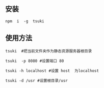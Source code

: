 ## 安装
```
npm  i  -g  tsuki
```
## 使用方法

```
tsuki  #把当前文件夹作为静态资源服务器根目录

tsuki  -p 8080 #设置端口 80 

tsuki -h localhost #设置 host  为localhost

tsuki -d /usr #设置根目录/usr
```